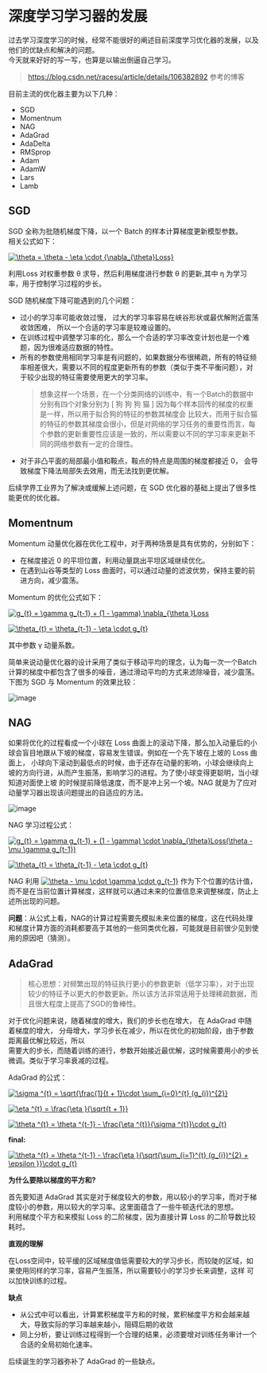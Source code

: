 # 深度学习学习器的发展

过去学习深度学习的时候，经常不能很好的阐述目前深度学习优化器的发展，以及他们的优缺点和解决的问题。  
今天就来好好的写一写，也算是以输出倒逼自己学习。

> https://blog.csdn.net/racesu/article/details/106382892  参考的博客

目前主流的优化器主要为以下几种：

* SGD
* Momentnum
* NAG 
* AdaGrad 
* AdaDelta
* RMSprop
* Adam
* AdamW
* Lars
* Lamb

## SGD

SGD 全称为批随机梯度下降，以一个 Batch 的样本计算梯度更新模型参数。  
相关公式如下：  

<a href="https://www.codecogs.com/eqnedit.php?latex=\theta&space;=&space;\theta&space;-&space;\eta&space;\cdot&space;{\nabla_{\theta}Loss}" target="_blank"><img src="https://latex.codecogs.com/gif.latex?\theta&space;=&space;\theta&space;-&space;\eta&space;\cdot&space;{\nabla_{\theta}Loss}" title="\theta = \theta - \eta \cdot {\nabla_{\theta}Loss}" /></a>

利用Loss 对权重参数 θ 求导，然后利用梯度进行参数 θ 的更新,其中 η 为学习率，用于控制学习过程的步长。  

SGD 随机梯度下降可能遇到的几个问题：

* 过小的学习率可能收敛过慢， 过大的学习率容易在峡谷形状或最优解附近震荡收敛困难， 所以一个合适的学习率是较难设置的。
* 在训练过程中调整学习率的化，那么一个合适的学习率改变计划也是一个难题，因为很难适应数据的特性。
* 所有的参数使用相同学习率是有问题的，如果数据分布很稀疏，所有的特征频率相差很大，需要以不同的程度更新所有的参数（类似于类不平衡问题），对于较少出现的特征需要使用更大的学习率。  
    > 想象这样一个场景，在一个分类网络的训练中，有一个Batch的数据中分别有四个对象分别为 [ 狗 狗 狗 猫 ] 因为每个样本回传的梯度的权重是一样，所以用于拟合狗的特征的参数其梯度会
    > 比较大，而用于拟合猫的特征的参数其梯度会很小，但是对网络的学习任务的重要性而言，每个参数的更新重要性应该是一致的，所以需要以不同的学习率来更新不同的网络参数有一定的合理性。
* 对于非凸平面的局部最小值和鞍点，鞍点的特点是周围的梯度都接近 0， 会导致梯度下降法局部失去效用，而无法找到更优解。

后续学界工业界为了解决或缓解上述问题，在 SGD 优化器的基础上提出了很多性能更优的优化器。

## Momentnum

Momentum 动量优化器在优化工程中，对于两种场景是具有优势的，分别如下：  

* 在梯度接近 0 的平坦位置，利用动量跳出平坦区域继续优化。
* 在遇到山谷等类型的 Loss 曲面时，可以通过动量的滤波优势，保持主要的前进方向，减少震荡。  

Momentum 的优化公式如下：

<a href="https://www.codecogs.com/eqnedit.php?latex=g_{t}&space;=&space;\gamma&space;g_{t-1}&space;&plus;&space;(1&space;-&space;\gamma)&space;\nabla_{\theta&space;}Loss" target="_blank"><img src="https://latex.codecogs.com/gif.latex?g_{t}&space;=&space;\gamma&space;g_{t-1}&space;&plus;&space;(1&space;-&space;\gamma)&space;\nabla_{\theta&space;}Loss" title="g_{t} = \gamma g_{t-1} + (1 - \gamma) \nabla_{\theta }Loss" /></a>  

<a href="https://www.codecogs.com/eqnedit.php?latex=\theta_{t}&space;=&space;\theta_{t-1}&space;-&space;\eta&space;\cdot&space;g_{t}" target="_blank"><img src="https://latex.codecogs.com/gif.latex?\theta_{t}&space;=&space;\theta_{t-1}&space;-&space;\eta&space;\cdot&space;g_{t}" title="\theta_{t} = \theta_{t-1} - \eta \cdot g_{t}" /></a>

其中参数 γ 动量系数。  

简单来说动量优化器的设计采用了类似于移动平均的理念，认为每一次一个Batch计算的梯度中都包含了很多的噪音，通过滑动平均的方式来滤除噪音，减少震荡。  
下图为 SGD 与 Momentum 的效果比较： 

![image](https://user-images.githubusercontent.com/78289886/121833002-fc807000-ccfd-11eb-8849-2d3a89a45e37.png)

## NAG

如果将优化的过程看成一个小球在 Loss 曲面上的滚动下降，那么加入动量后的小球会盲目地跟从下坡的梯度，容易发生错误。例如在一个先下坡在上坡的 Loss 曲面上，
小球向下滚动到最低点的时候，由于还存在动量的影响，小球会继续向上坡的方向行进，从而产生振荡，影响学习的进程。为了使小球变得更聪明，当小球知道对面使上坡
的时候提前降低速度，而不是冲上另一个坡。NAG 就是为了应对动量学习器出现该问题提出的自适应的方法。

![image](https://user-images.githubusercontent.com/78289886/122141670-62950080-ce80-11eb-908c-1ae2716836bd.png)

NAG 学习过程公式：  

<a href="https://www.codecogs.com/eqnedit.php?latex=g_{t}&space;=&space;\gamma&space;g_{t-1}&space;&plus;&space;(1&space;-&space;\gamma)&space;\cdot&space;\nabla_{\theta}Loss(\theta&space;-&space;\mu&space;\gamma&space;g_{t-1})" target="_blank"><img src="https://latex.codecogs.com/gif.latex?g_{t}&space;=&space;\gamma&space;g_{t-1}&space;&plus;&space;(1&space;-&space;\gamma)&space;\cdot&space;\nabla_{\theta}Loss(\theta&space;-&space;\mu&space;\gamma&space;g_{t-1})" title="g_{t} = \gamma g_{t-1} + (1 - \gamma) \cdot \nabla_{\theta}Loss(\theta - \mu \gamma g_{t-1})" /></a>

<a href="https://www.codecogs.com/eqnedit.php?latex=\theta_{t}&space;=&space;\theta_{t-1}&space;-&space;\eta&space;\cdot&space;g_{t}" target="_blank"><img src="https://latex.codecogs.com/gif.latex?\theta_{t}&space;=&space;\theta_{t-1}&space;-&space;\eta&space;\cdot&space;g_{t}" title="\theta_{t} = \theta_{t-1} - \eta \cdot g_{t}" /></a>

NAG 利用 <a href="https://www.codecogs.com/eqnedit.php?latex=\theta&space;-&space;\mu&space;\cdot&space;\gamma&space;\cdot&space;g_{t-1}" target="_blank"><img src="https://latex.codecogs.com/gif.latex?\theta&space;-&space;\mu&space;\cdot&space;\gamma&space;\cdot&space;g_{t-1}" title="\theta - \mu \cdot \gamma \cdot g_{t-1}" /></a> 作为下个位置的估计值，而不是在当前位置计算梯度，这样就可以通过未来的位置信息来调整梯度，防止上述所出现的问题。

**问题**：从公式上看，NAG的计算过程需要先模拟未来位置的梯度，这在代码处理和梯度计算方面的消耗都要高于其他的一些同类优化器，可能就是目前很少见到使用的原因吧（猜测）。

## AdaGrad

> 核心思想：对频繁出现的特征执行更小的参数更新（低学习率），对于出现较少的特征予以更大的参数更新。所以该方法非常适用于处理稀疏数据，而且很大程度上提高了SGD的鲁棒性。

对于优化问题来说，随着梯度的增大，我们的步长也在增大， 在 AdaGrad 中随着梯度的增大， 分母增大，学习步长在减少，所以在优化的初始阶段，由于参数距离最优解比较远，所以  
需要大的步长，而随着训练的进行，参数开始接近最优解，这时候需要用小的步长微调。类似于学习率衰减的过程。

AdaGrad 的公式：  

<a href="https://www.codecogs.com/eqnedit.php?latex=\sigma&space;^{t}&space;=&space;\sqrt{\frac{1}{t&space;&plus;&space;1}\cdot&space;\sum_{i=0}^{t}&space;(g_{i})^{2}}" target="_blank"><img src="https://latex.codecogs.com/gif.latex?\sigma&space;^{t}&space;=&space;\sqrt{\frac{1}{t&space;&plus;&space;1}\cdot&space;\sum_{i=0}^{t}&space;(g_{i})^{2}}" title="\sigma ^{t} = \sqrt{\frac{1}{t + 1}\cdot \sum_{i=0}^{t} (g_{i})^{2}}" /></a>  

<a href="https://www.codecogs.com/eqnedit.php?latex=\eta&space;^{t}&space;=&space;\frac{\eta&space;}{\sqrt{t&space;-&space;1}}" target="_blank"><img src="https://latex.codecogs.com/gif.latex?\eta&space;^{t}&space;=&space;\frac{\eta&space;}{\sqrt{t&space;-&space;1}}" title="\eta ^{t} = \frac{\eta }{\sqrt{t + 1}}" /></a>  

<a href="https://www.codecogs.com/eqnedit.php?latex=\theta&space;^{t}&space;=&space;\theta&space;^{t-1}&space;-&space;\frac{\eta&space;^{t}}{\sigma&space;^{t}}\cdot&space;g_{t}" target="_blank"><img src="https://latex.codecogs.com/gif.latex?\theta&space;^{t}&space;=&space;\theta&space;^{t-1}&space;-&space;\frac{\eta&space;^{t}}{\sigma&space;^{t}}\cdot&space;g_{t}" title="\theta ^{t} = \theta ^{t-1} - \frac{\eta ^{t}}{\sigma ^{t}}\cdot g_{t}" /></a>

**final:**  

<a href="https://www.codecogs.com/eqnedit.php?latex=\theta&space;^{t}&space;=&space;\theta&space;^{t-1}&space;-&space;\frac{\eta&space;}{\sqrt{\sum_{i=1}^{t}&space;(g_{i})^{2}&space;&plus;&space;\epsilon&space;}}\cdot&space;g_{t}" target="_blank"><img src="https://latex.codecogs.com/gif.latex?\theta&space;^{t}&space;=&space;\theta&space;^{t-1}&space;-&space;\frac{\eta&space;}{\sqrt{\sum_{i=1}^{t}&space;(g_{i})^{2}&space;&plus;&space;\epsilon&space;}}\cdot&space;g_{t}" title="\theta ^{t} = \theta ^{t-1} - \frac{\eta }{\sqrt{\sum_{i=1}^{t} (g_{i})^{2} + \epsilon }}\cdot g_{t}" /></a>  

**为什么要除以梯度的平方和?**  

首先要知道 AdaGrad 其实是对于梯度较大的参数，用以较小的学习率，而对于梯度较小的参数，用以较大的学习率。这里面蕴含了一些牛顿迭代法的思想。  
利用梯度个平方和来模拟 Loss 的二阶梯度，因为直接计算 Loss 的二阶导数比较耗时。

**直观的理解**

在Loss空间中，较平缓的区域梯度值低需要较大的学习步长，而较陡的区域，如果使用同样的学习率，容易产生振荡，所以需要较小的学习步长来调整，这样
可以加快训练的过程。

**缺点**

* 从公式中可以看出，计算累积梯度平方和的时候，累积梯度平方和会越来越大，导致实际的学习率越来越小，阻碍后期的收敛
* 同上分析，要让训练过程得到一个合理的结果，必须要增对训练任务审计一个合适的全局初始化速率。

后续诞生的学习器弥补了 AdaGrad 的一些缺点。




